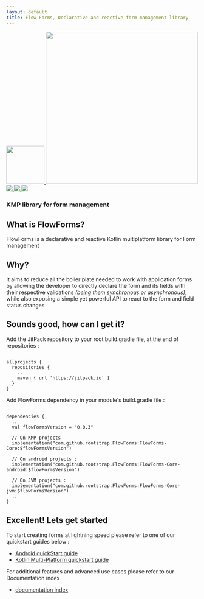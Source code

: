 ```yaml
---
layout: default
title: Flow Forms, Declarative and reactive form management library
---
```


<div class="rs-column center-second-axis"> 
    <a href="http://www.rootstrap.com"> <img src="https://s3-us-west-1.amazonaws.com/rootstrap.com/img/rs.png" width="100"/> </a>
    <img src="{{site.baseurl}}/images/logotype-FlowForms-transparent.png" width="400" class="logotype-header"> 
    <div class="rs-row center-main-axis badges-container"> 
      <a href="https://jitpack.io/#rootstrap/FlowForms"> <img src="https://jitpack.io/v/rootstrap/FlowForms.svg" /> </a> 
      <a href="https://www.contributor-covenant.org/version/2/1/code_of_conduct/"> <img src="https://img.shields.io/badge/Contributor%20Covenant-2.1-4baaaa.svg" /> </a>
      <a href="https://opensource.org/licenses/MIT"> <img src="https://img.shields.io/badge/License-MIT-yellow.svg" /> </a>
    </div>
    <h3 class="index-subtitle"> KMP library for form management </h3>
</div>

## What is FlowForms?
FlowForms is a declarative and reactive Kotlin multiplatform library for Form management

## Why?
It aims to reduce all the boiler plate needed to work with application forms by allowing the developer to directly declare the form and its fields with their respective validations _(being them synchronous or asynchronous)_, while also exposing a simple yet powerful API to react to the form and field status changes

## Sounds good, how can I get it?
Add the JitPack repository to your root build.gradle file, at the end of repositories :
<pre><code class="kotlin">
allprojects {
  repositories {
    ..
    maven { url 'https://jitpack.io' }
  }
}
</code></pre>

Add FlowForms dependency in your module's build.gradle file :
<pre><code class="kotlin">
dependencies {
  ..
  val flowFormsVersion = "0.0.3"
    
  // On KMP projects
  implementation("com.github.rootstrap.FlowForms:FlowForms-Core:$flowFormsVersion")

  // On android projects :
  implementation("com.github.rootstrap.FlowForms:FlowForms-Core-android:$flowFormsVersion")

  // On JVM projects :
  implementation("com.github.rootstrap.FlowForms:FlowForms-Core-jvm:$flowFormsVersion")
  ..
}
</code></pre>

## Excellent! Lets get started
To start creating forms at lightning speed please refer to one of our quickstart guides below :
 - [Android quickStart guide](pages/android-quickstart)
 - [Kotlin Multi-Platform quickstart guide](pages/kmp-quickstart)

For additional features and advanced use cases please refer to our Documentation index
 - [documentation index](pages/documentation-index)
